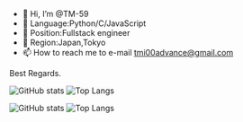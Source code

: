 - 👋 Hi, I’m @TM-59
- 👀 Language:Python/C/JavaScript
- 🌱 Position:Fullstack engineer
- 💞️ Region:Japan,Tokyo
- 📫 How to reach me to e-mail tmi00advance@gmail.com

Best Regards.

<!---
TM-59/TM-59 is a ✨ special ✨ repository because its `README.md` (this file) appears on your GitHub profile.
You can click the Preview link to take a look at your changes.
--->

![GitHub stats](https://github-readme-stats-alpha-weld-62.vercel.app/api?username=TM-59&count_private=true)
![Top Langs](https://github-readme-stats-alpha-weld-62.vercel.app/api/top-langs/?username=TM-59&count_private=true)

![GitHub stats](https://github-readme-stats.vercel.app/api?username=TM-59&count_private=true)
![Top Langs](https://github-readme-stats.vercel.app/api/top-langs/?username=TM-59&count_private=true)
